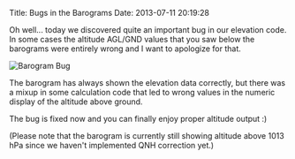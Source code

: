 Title: Bugs in the Barograms
Date: 2013-07-11 20:19:28

Oh well... today we discovered quite an important bug in our elevation code.
In some cases the altitude AGL/GND values that you saw below the barograms
were entirely wrong and I want to apologize for that.


![Barogram Bug]({filename}/images/barogram-bug.png)


The barogram has always shown the elevation data correctly, but there was a
mixup in some calculation code that led to wrong values in the numeric display
of the altitude above ground.


The bug is fixed now and you can finally enjoy proper altitude output :)


(Please note that the barogram is currently still showing altitude above 1013
hPa since we haven't implemented QNH correction yet.)
